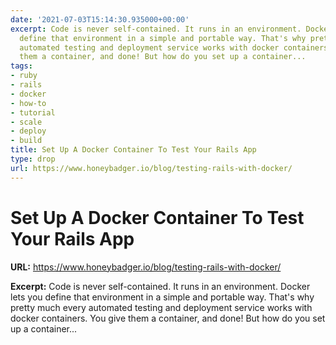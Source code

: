 ```yaml
---
date: '2021-07-03T15:14:30.935000+00:00'
excerpt: Code is never self-contained. It runs in an environment. Docker lets you
  define that environment in a simple and portable way. That's why pretty much every
  automated testing and deployment service works with docker containers. You give
  them a container, and done! But how do you set up a container...
tags:
- ruby
- rails
- docker
- how-to
- tutorial
- scale
- deploy
- build
title: Set Up A Docker Container To Test Your Rails App
type: drop
url: https://www.honeybadger.io/blog/testing-rails-with-docker/
---
```


# Set Up A Docker Container To Test Your Rails App

**URL:** https://www.honeybadger.io/blog/testing-rails-with-docker/

**Excerpt:** Code is never self-contained. It runs in an environment. Docker lets you define that environment in a simple and portable way. That's why pretty much every automated testing and deployment service works with docker containers. You give them a container, and done! But how do you set up a container...
